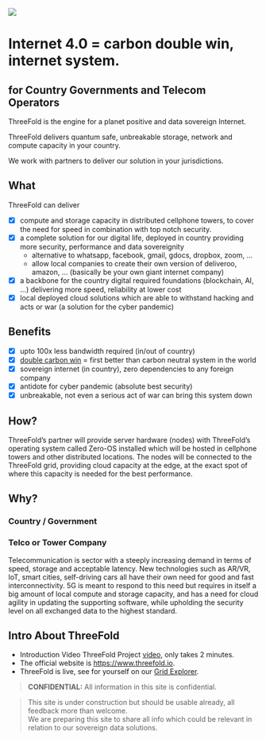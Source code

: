 ![](img/freedom.png)

# Internet 4.0 = carbon double win, internet system.

## for Country Governments and Telecom Operators

ThreeFold is the engine for a planet positive and data sovereign Internet. 

ThreeFold delivers quantum safe, unbreakable storage, network and compute capacity in your country.

We work with partners to deliver our solution in your jurisdictions.


## What

ThreeFold can deliver 

- [X] compute and storage capacity in distributed cellphone towers, to cover the need for speed in combination with top notch security.
- [X] a complete solution for our digital life, deployed in country providing more security, performance and data sovereignity
  - alternative to whatsapp, facebook, gmail, gdocs, dropbox, zoom, ...
  - allow local companies to create their own version of deliveroo, amazon, ... (basically be your own giant internet company)
- [X] a backbone for the country digital required foundations (blockchain, AI, ...) delivering more speed, reliability at lower cost
- [X] local deployed cloud solutions which are able to withstand hacking and acts or war (a solution for the cyber pandemic)

## Benefits

- [X] upto 100x less bandwidth required (in/out of country)
- [X] [double carbon win](tfgrid:energy_savings) = first better than carbon neutral system in the world
- [X] sovereign internet (in country), zero dependencies to any foreign company
- [X] antidote for cyber pandemic (absolute best security)
- [X] unbreakable, not even a serious act of war can bring this system down

## How?

ThreeFold’s partner will provide server hardware (nodes) with ThreeFold’s operating system called Zero-OS installed which will be hosted in cellphone towers and other distributed locations. The nodes will be connected to the ThreeFold grid, providing cloud capacity at the edge, at the exact spot of where this capacity is needed for the best performance.

## Why?

### Country / Government


### Telco or Tower Company

Telecommunication is sector with a steeply increasing demand in terms of speed, storage and acceptable latency. New technologies such as AR/VR, IoT, smart cities, self-driving cars all have their own need for good and fast interconnectivity. 5G is meant to respond to this need but requires in itself a big amount of local compute and storage capacity, and has a need for cloud agility in updating the supporting software, while upholding the security level on all exchanged data to the highest standard.


## Intro About ThreeFold

- Introduction Video ThreeFold Project [video](https://vimeo.com/438190961), only takes 2 minutes. 
- The official website is https://www.threefold.io.
- ThreeFold is live, see for yourself on our [Grid Explorer](https://explorer.grid.tf/).


> **CONFIDENTIAL:** All information in this site is confidential.

> This site is under  construction but should be usable already, all feedback more than welcome. <BR>
> We are preparing this site to share all info which could be relevant in relation to our sovereign data solutions.